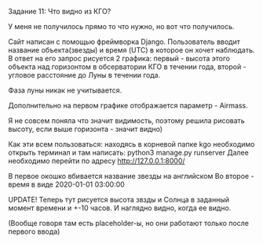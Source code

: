 Задание 11: Что видно из КГО?

У меня не получилось прямо то что нужно, но вот что получилось.

Сайт написан с помощью фреймворка Django.
Пользователь вводит название объекта(звезды) и время (UTC) в которое он хочет наблюдать.
В ответ на его запрос рисуется 2 графика: первый - высота этого объекта над горизонтом в обсерватории КГО в течении года, второй - угловое расстояние до Луны в течении года.

Фаза луны никак не учитывается.

Дополнительно на первом графике отображается параметр - Airmass.

Я не совсем поняла что значит видимость, поэтому решила рисовать высоту, если выше горизонта  - значит видно)

Как эти всем пользоваться: находясь в корневой папке kgo необходимо открыть терминал и там написать: python3 manage.py runserver
Далее необходимо перейти по адресу http://127.0.0.1:8000/

В первое окошко вбивается название звезды на английском
Во второе - время в виде 2020-01-01 03:00:00

UPDATE!
Теперь тут рисуется высота звзды и Солнца в заданный момент времени и +-10 часов.
И наглядно видно, когда ее видно.

(Вообще говоря там есть placeholder-ы, но они работают только после первого ввода)




